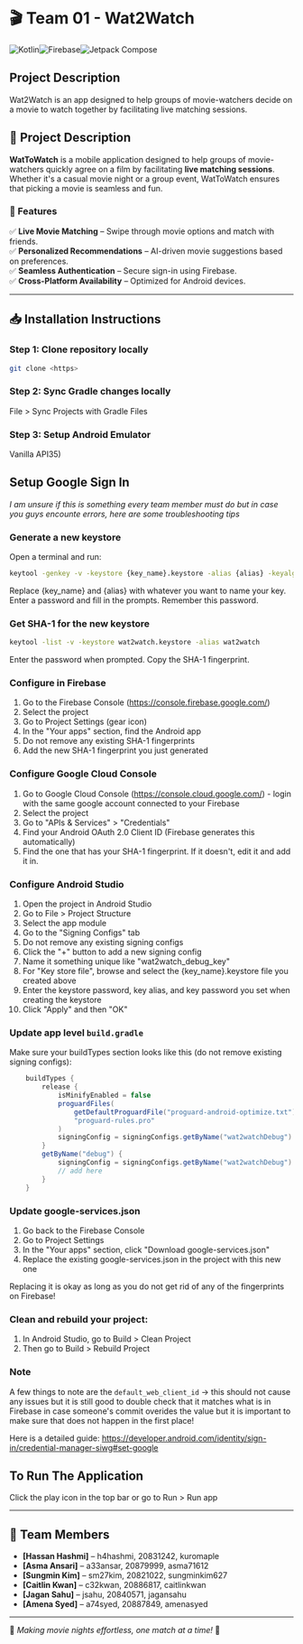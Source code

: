 # 🎬 Team 01 - Wat2Watch
![Kotlin](https://img.shields.io/badge/Kotlin-%230095D5.svg?&style=for-the-badge&logo=kotlin&logoColor=white)![Firebase](https://img.shields.io/badge/Firebase-%23FFCA28.svg?&style=for-the-badge&logo=firebase&logoColor=white)![Jetpack Compose](https://img.shields.io/badge/Jetpack_Compose-%234285F4.svg?style=for-the-badge&logo=android&logoColor=white)
## Project Description
Wat2Watch is an app designed to help groups of movie-watchers 
decide on a movie to watch together by facilitating live matching sessions.

## 📌 Project Description
**WatToWatch** is a mobile application designed to help groups of movie-watchers quickly agree on a film by facilitating **live matching sessions**. Whether it's a casual movie night or a group event, WatToWatch ensures that picking a movie is seamless and fun.

### 🎯 Features
✅ **Live Movie Matching** – Swipe through movie options and match with friends.\
✅ **Personalized Recommendations** – AI-driven movie suggestions based on preferences.\
✅ **Seamless Authentication** – Secure sign-in using Firebase.\
✅ **Cross-Platform Availability** – Optimized for Android devices.

---

## 📥 Installation Instructions
### Step 1: Clone repository locally
```bash
git clone <https>
```

### Step 2: Sync Gradle changes locally
File > Sync Projects with Gradle Files

### Step 3: Setup Android Emulator
Vanilla API35)

## Setup Google Sign In
*I am unsure if this is something every team member must do but in case you guys encounte errors, here are some troubleshooting tips*

### Generate a new keystore
Open a terminal and run:
```bash
keytool -genkey -v -keystore {key_name}.keystore -alias {alias} -keyalg RSA -keysize 2048 -validity 10000
```

Replace {key_name} and {alias} with whatever you want to name your key.
Enter a password and fill in the prompts. Remember this password.

### Get SHA-1 for the new keystore
```bash
keytool -list -v -keystore wat2watch.keystore -alias wat2watch
```

Enter the password when prompted. Copy the SHA-1 fingerprint.

### Configure in Firebase
1. Go to the Firebase Console (https://console.firebase.google.com/)
2. Select the project
3. Go to Project Settings (gear icon)
4. In the "Your apps" section, find the Android app
5. Do not remove any existing SHA-1 fingerprints
6. Add the new SHA-1 fingerprint you just generated

### Configure Google Cloud Console
1. Go to Google Cloud Console (https://console.cloud.google.com/) - login with the same google account connected to your Firebase
2. Select the project
3. Go to "APIs & Services" > "Credentials"
4. Find your Android OAuth 2.0 Client ID (Firebase generates this automatically)
5. Find the one that has your SHA-1 fingerprint. If it doesn't, edit it and add it in.

### Configure Android Studio
1. Open the project in Android Studio
2. Go to File > Project Structure
3. Select the app module
4. Go to the "Signing Configs" tab
5. Do not remove any existing signing configs
6. Click the "+" button to add a new signing config
7. Name it something unique like "wat2watch_debug_key"
8. For "Key store file", browse and select the {key_name}.keystore file you created above
9. Enter the keystore password, key alias, and key password you set when creating the keystore
10. Click "Apply" and then "OK"

### Update app level `build.gradle`
Make sure your buildTypes section looks like this (do not remove existing signing configs):
```gradle
    buildTypes {
        release {
            isMinifyEnabled = false
            proguardFiles(
                getDefaultProguardFile("proguard-android-optimize.txt"),
                "proguard-rules.pro"
            )
            signingConfig = signingConfigs.getByName("wat2watchDebug")
        }
        getByName("debug") {
            signingConfig = signingConfigs.getByName("wat2watchDebug")
            // add here
        }
    }
```

### Update google-services.json
1. Go back to the Firebase Console
2. Go to Project Settings
3. In the "Your apps" section, click "Download google-services.json"
4. Replace the existing google-services.json in the project with this new one

Replacing it is okay as long as you do not get rid of any of the fingerprints on Firebase!

### Clean and rebuild your project:
1. In Android Studio, go to Build > Clean Project
2. Then go to Build > Rebuild Project

### Note
A few things to note are the `default_web_client_id` -> this should not cause any issues but it is still good to double check that it matches what is in Firebase in case someone's commit overides the value but it is important to make sure that does not happen in the first place!

Here is a detailed guide: https://developer.android.com/identity/sign-in/credential-manager-siwg#set-google

## To Run The Application

Click the play icon in the top bar or go to Run > Run app

---

## 👥 Team Members
- **[Hassan Hashmi]** – h4hashmi, 20831242, kuromaple
- **[Asma Ansari]** – a33ansar, 20879999, asma71612
- **[Sungmin Kim]** – sm27kim, 20821022, sungminkim627
- **[Caitlin Kwan]** – c32kwan, 20886817, caitlinkwan
- **[Jagan Sahu]** – jsahu, 20840571, jagansahu
- **[Amena Syed]** – a74syed, 20887849, amenasyed

---

🚀 *Making movie nights effortless, one match at a time!* 🍿  
